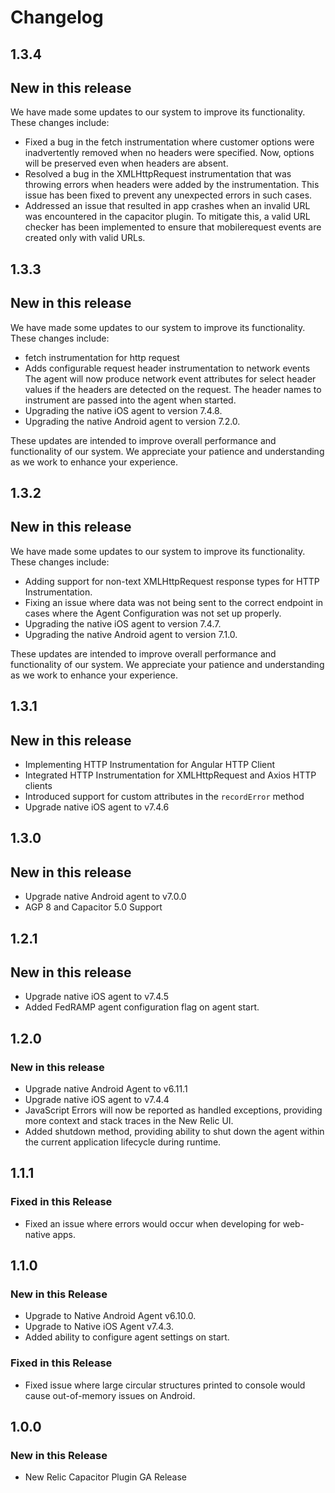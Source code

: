 # Changelog

## 1.3.4

## New in this release
We have made some updates to our system to improve its functionality. These changes include:

- Fixed a bug in the fetch instrumentation where customer options were inadvertently removed when no headers were specified. Now, options will be preserved even when headers are absent.
- Resolved a bug in the XMLHttpRequest instrumentation that was throwing errors when headers were added by the instrumentation. This issue has been fixed to prevent any unexpected errors in such cases.
- Addressed an issue that resulted in app crashes when an invalid URL was encountered in the capacitor plugin. To mitigate this, a valid URL checker has been implemented to ensure that mobilerequest events are created only with valid URLs.

## 1.3.3

## New in this release
We have made some updates to our system to improve its functionality. These changes include:

- fetch instrumentation for http request
- Adds configurable request header instrumentation to network events 
  The agent will now produce network event attributes for select header values if the headers are detected on the request. The header names to instrument are passed into the agent when started.
- Upgrading the native iOS agent to version 7.4.8.
- Upgrading the native Android agent to version 7.2.0.

These updates are intended to improve overall performance and functionality of our system. We appreciate your patience and understanding as we work to enhance your experience.


## 1.3.2

## New in this release
We have made some updates to our system to improve its functionality. These changes include:

- Adding support for non-text XMLHttpRequest response types for HTTP Instrumentation.
- Fixing an issue where data was not being sent to the correct endpoint in cases where the Agent Configuration was not set up properly.
- Upgrading the native iOS agent to version 7.4.7.
- Upgrading the native Android agent to version 7.1.0.

These updates are intended to improve overall performance and functionality of our system. We appreciate your patience and understanding as we work to enhance your experience.


## 1.3.1

## New in this release
* Implementing HTTP Instrumentation for Angular HTTP Client
* Integrated HTTP Instrumentation for XMLHttpRequest and Axios HTTP clients
* Introduced support for custom attributes in the `recordError` method
* Upgrade native iOS agent to v7.4.6

## 1.3.0

## New in this release
* Upgrade native Android agent to v7.0.0
* AGP 8 and Capacitor 5.0 Support

## 1.2.1

## New in this release
* Upgrade native iOS agent to v7.4.5
* Added FedRAMP agent configuration flag on agent start.

## 1.2.0

### New in this release
* Upgrade native Android Agent to v6.11.1
* Upgrade native iOS agent to v7.4.4
* JavaScript Errors will now be reported as handled exceptions, providing more context and stack traces in the New Relic UI.
* Added shutdown method, providing ability to shut down the agent within the current application lifecycle during runtime.

## 1.1.1
### Fixed in this Release
* Fixed an issue where errors would occur when developing for web-native apps.

## 1.1.0
### New in this Release
* Upgrade to Native Android Agent v6.10.0.
* Upgrade to Native iOS Agent v7.4.3.
* Added ability to configure agent settings on start.

### Fixed in this Release
* Fixed issue where large circular structures printed to console would cause out-of-memory issues on Android.

## 1.0.0 
### New in this Release
* New Relic Capacitor Plugin GA Release